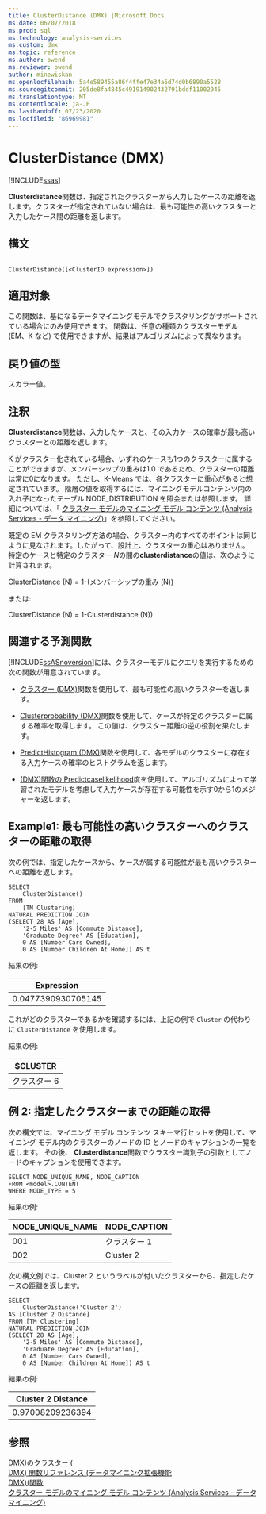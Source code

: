 ```yaml
---
title: ClusterDistance (DMX) |Microsoft Docs
ms.date: 06/07/2018
ms.prod: sql
ms.technology: analysis-services
ms.custom: dmx
ms.topic: reference
ms.author: owend
ms.reviewer: owend
author: minewiskan
ms.openlocfilehash: 5a4e589455a86f4ffe47e34a6d74d0b6890a5528
ms.sourcegitcommit: 205de8fa4845c491914902432791bddf11002945
ms.translationtype: MT
ms.contentlocale: ja-JP
ms.lasthandoff: 07/23/2020
ms.locfileid: "86969981"
---
```

# <a name="clusterdistance-dmx"></a>ClusterDistance (DMX)
[!INCLUDE[ssas](../includes/applies-to-version/ssas.md)]

  **Clusterdistance**関数は、指定されたクラスターから入力したケースの距離を返します。クラスターが指定されていない場合は、最も可能性の高いクラスターと入力したケース間の距離を返します。  
  
## <a name="syntax"></a>構文  
  
```  
  
ClusterDistance([<ClusterID expression>])  
```  
  
## <a name="applies-to"></a>適用対象  
 この関数は、基になるデータマイニングモデルでクラスタリングがサポートされている場合にのみ使用できます。 関数は、任意の種類のクラスターモデル (EM、K など) で使用できますが、結果はアルゴリズムによって異なります。  
  
## <a name="return-type"></a>戻り値の型  
 スカラー値。  
  
## <a name="remarks"></a>注釈  
 **Clusterdistance**関数は、入力したケースと、その入力ケースの確率が最も高いクラスターとの距離を返します。  
  
 K がクラスター化されている場合、いずれのケースも1つのクラスターに属することができますが、メンバーシップの重みは1.0 であるため、クラスターの距離は常に0になります。 ただし、K-Means では、各クラスターに重心があると想定されています。 階層の値を取得するには、マイニングモデルコンテンツ内の入れ子になったテーブル NODE_DISTRIBUTION を照会または参照します。 詳細については、「 [クラスター モデルのマイニング モデル コンテンツ &#40;Analysis Services - データ マイニング&#41;](https://docs.microsoft.com/analysis-services/data-mining/mining-model-content-for-clustering-models-analysis-services-data-mining)」を参照してください。  
  
 既定の EM クラスタリング方法の場合、クラスター内のすべてのポイントは同じように見なされます。したがって、設計上、クラスターの重心はありません。 特定のケースと特定のクラスター *N*の間の**clusterdistance**の値は、次のように計算されます。  
  
 ClusterDistance (N) = 1-(メンバーシップの重み (N))  
  
 または:  
  
 ClusterDistance (N) = 1-Clusterdistance (N))  
  
## <a name="related-prediction-functions"></a>関連する予測関数  
 [!INCLUDE[ssASnoversion](../includes/ssasnoversion-md.md)]には、クラスターモデルにクエリを実行するための次の関数が用意されています。  
  
-   [クラスター &#40;DMX&#41;](../dmx/cluster-dmx.md)関数を使用して、最も可能性の高いクラスターを返します。  
  
-   [Clusterprobability &#40;DMX&#41;](../dmx/clusterprobability-dmx.md)関数を使用して、ケースが特定のクラスターに属する確率を取得します。 この値は、クラスター距離の逆の役割を果たします。  
  
-   [PredictHistogram &#40;DMX&#41;](../dmx/predicthistogram-dmx.md)関数を使用して、各モデルのクラスターに存在する入力ケースの確率のヒストグラムを返します。  
  
-   [&#40;DMX&#41;関数の Predictcaselikelihood](../dmx/predictcaselikelihood-dmx.md)度を使用して、アルゴリズムによって学習されたモデルを考慮して入力ケースが存在する可能性を示す0から1のメジャーを返します。  
  
## <a name="example1-obtaining-cluster-distance-to-the-most-likely-cluster"></a>Example1: 最も可能性の高いクラスターへのクラスターの距離の取得  
 次の例では、指定したケースから、ケースが属する可能性が最も高いクラスターへの距離を返します。  
  
```  
SELECT  
    ClusterDistance()  
FROM  
    [TM Clustering]  
NATURAL PREDICTION JOIN  
(SELECT 28 AS [Age],  
    '2-5 Miles' AS [Commute Distance],  
    'Graduate Degree' AS [Education],  
    0 AS [Number Cars Owned],  
    0 AS [Number Children At Home]) AS t  
```  
  
 結果の例:  
  
|Expression|  
|----------------|  
|0.0477390930705145|  
  
 これがどのクラスターであるかを確認するには、上記の例で `Cluster` の代わりに `ClusterDistance` を使用します。  
  
 結果の例:  
  
|$CLUSTER|  
|--------------|  
|クラスター 6|  
  
## <a name="example2-obtaining-distance-to-a-specified-cluster"></a>例 2: 指定したクラスターまでの距離の取得  
 次の構文では、マイニング モデル コンテンツ スキーマ行セットを使用して、マイニング モデル内のクラスターのノードの ID とノードのキャプションの一覧を返します。 その後、 **Clusterdistance**関数でクラスター識別子の引数としてノードのキャプションを使用できます。  
  
```  
SELECT NODE_UNIQUE_NAME, NODE_CAPTION   
FROM <model>.CONTENT   
WHERE NODE_TYPE = 5  
```  
  
 結果の例:  
  
|NODE_UNIQUE_NAME|NODE_CAPTION|  
|------------------------|-------------------|  
|001|クラスター 1|  
|002|Cluster 2|  
  
 次の構文例では、Cluster 2 というラベルが付いたクラスターから、指定したケースの距離を返します。  
  
```  
SELECT  
    ClusterDistance('Cluster 2')  
AS [Cluster 2 Distance]  
FROM [TM Clustering]  
NATURAL PREDICTION JOIN  
(SELECT 28 AS [Age],  
    '2-5 Miles' AS [Commute Distance],  
    'Graduate Degree' AS [Education],  
    0 AS [Number Cars Owned],  
    0 AS [Number Children At Home]) AS t  
```  
  
 結果の例:  
  
|Cluster 2 Distance|  
|------------------------|  
|0.97008209236394|  
  
## <a name="see-also"></a>参照  
 [DMX&#41;のクラスター &#40;](../dmx/cluster-dmx.md)   
 [DMX&#41; 関数リファレンス &#40;データマイニング拡張機能](../dmx/data-mining-extensions-dmx-function-reference.md)   
 [DMX&#41;&#40;関数](../dmx/functions-dmx.md)   
 [クラスター モデルのマイニング モデル コンテンツ &#40;Analysis Services - データ マイニング&#41;](https://docs.microsoft.com/analysis-services/data-mining/mining-model-content-for-clustering-models-analysis-services-data-mining)  
  
  
